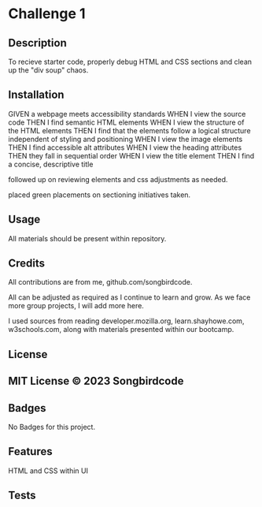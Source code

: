 # Challenge 1 

## Description

 To recieve starter code, properly debug HTML and CSS sections and clean up the "div soup" chaos. 

## Installation

GIVEN a webpage meets accessibility standards
WHEN I view the source code
THEN I find semantic HTML elements
WHEN I view the structure of the HTML elements
THEN I find that the elements follow a logical structure independent of styling and positioning
WHEN I view the image elements
THEN I find accessible alt attributes
WHEN I view the heading attributes
THEN they fall in sequential order
WHEN I view the title element
THEN I find a concise, descriptive title

followed up on reviewing elements and css adjustments as needed.

placed green placements on sectioning initiatives taken. 

## Usage

All materials should be present within repository. 

## Credits

All contributions are from me, github.com/songbirdcode.

All can be adjusted as required as I continue to learn and grow. As we face more group projects, I will add more here. 

I used sources from reading developer.mozilla.org, learn.shayhowe.com, w3schools.com, along with materials presented within our bootcamp.

## License

MIT License © 2023 Songbirdcode
---

## Badges

No Badges for this project. 

## Features

HTML and CSS within UI 

## Tests

